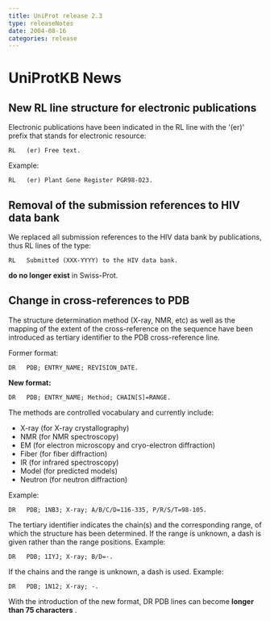 ```yaml
---
title: UniProt release 2.3
type: releaseNotes
date: 2004-08-16
categories: release
---
```


# UniProtKB News

## New RL line structure for electronic publications

Electronic publications have been indicated in the RL line with the '(er)' prefix that stands for electronic resource:

    RL   (er) Free text.

Example:

    RL   (er) Plant Gene Register PGR98-023.

## Removal of the submission references to HIV data bank

We replaced all submission references to the HIV data bank by publications, thus RL lines of the type:

    RL   Submitted (XXX-YYYY) to the HIV data bank.

**do no longer exist** in Swiss-Prot.

## Change in cross-references to PDB

The structure determination method (X-ray, NMR, etc) as well as the mapping of the extent of the cross-reference on the sequence have been introduced as tertiary identifier to the PDB cross-reference line.

Former format:

    DR   PDB; ENTRY_NAME; REVISION_DATE.

**New format:**

    DR   PDB; ENTRY_NAME; Method; CHAIN[S]=RANGE.

The methods are controlled vocabulary and currently include:

-   X-ray (for X-ray crystallography)
-   NMR (for NMR spectroscopy)
-   EM (for electron microscopy and cryo-electron diffraction)
-   Fiber (for fiber diffraction)
-   IR (for infrared spectroscopy)
-   Model (for predicted models)
-   Neutron (for neutron diffraction)

Example:

    DR   PDB; 1NB3; X-ray; A/B/C/D=116-335, P/R/S/T=98-105.

The tertiary identifier indicates the chain(s) and the corresponding range, of which the structure has been determined. If the range is unknown, a dash is given rather than the range positions. Example:

    DR   PDB; 1IYJ; X-ray; B/D=-.

If the chains and the range is unknown, a dash is used. Example:

    DR   PDB; 1N12; X-ray; -.

With the introduction of the new format, DR PDB lines can become **longer than 75 characters** .
